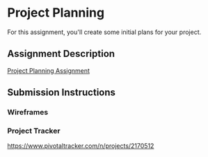 # Project Planning
For this assignment, you'll create some initial plans for your project.

## Assignment Description
[Project Planning Assignment](https://education.launchcode.org/liftoff/assignments/planning/)

## Submission Instructions

### Wireframes



### Project Tracker

https://www.pivotaltracker.com/n/projects/2170512